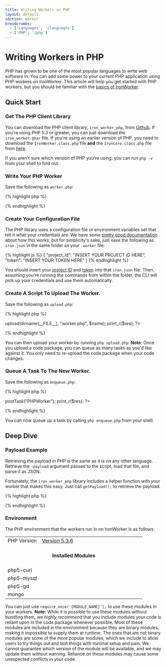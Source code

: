 ```yaml
---
title: Writing Workers in PHP
layout: default
section: worker
breadcrumbs:
  - ['Languages', '/languages']
  - ['PHP', '/php']
---
```


# Writing Workers in PHP

PHP has grown to be one of the most popular languages to write web software in. You can add some power to your current PHP application using PHP workers on IronWorker. This article will help you get started with PHP workers, but you should be familiar with the [basics of IronWorker](/worker).

## Quick Start

### Get The PHP Client Library

You can download the PHP client library, `iron_worker_php`, from [Github](https://github.com/iron-io/iron_worker_php). 
If you're using PHP 5.3 or greater, you can just download the 
`iron_worker.phar` file. If you're using an earlier version of PHP, you need to 
download the `IronWorker.class.php` file **and** the `IronCore.class.php` file 
from [here](https://github.com/iron-io/iron_core_php).

If you aren't sure which version of PHP you're using, you can run `php -v` from 
your shell to find out.

### Write Your PHP Worker

Save the following as `worker.php`:

{% highlight php %}
<?php
echo "Hello from PHP";
?>
{% endhighlight %}

### Create Your Configuration File

The PHP library uses a configuration file or environment variables set that tell it what your credentials are. We have some [pretty good documentation](/worker/reference/configuration) about how this works, but for simplicity's sake, just save the following as `iron.json` in the same folder as your `.worker` file:

{% highlight js %}
{
  "project_id": "INSERT YOUR PROJECT ID HERE",
  "token": "INSERT YOUR TOKEN HERE"
}
{% endhighlight %}

You should insert your [project ID](https://hud.iron.io) and [token](https://hud.iron.io/tokens) into that `iron.json` file. Then, assuming you're running the commands from within the folder, the CLI will pick up your credentials and use them automatically.

### Create A Script To Upload The Worker.

Save the following as `upload.php`:

{% highlight php %}
<?php
require("phar://iron_worker.phar");
// If your PHP is less than 5.3, comment out the line above and uncomment the two following lines
//require("IronWorker.class.php");
//require("IronCore.class.php");

$name = "PHPWorker";
$worker = new IronWorker();
// First param is the folder containing your worker files
// Second param is the file to be run when tasks are queued
// Third param is the name of your worker
$res = $worker->upload(dirname(__FILE__), "worker.php", $name);
print_r($res);
?>
{% endhighlight %}

You can then upload your worker by running `php upload.php`. **Note**: Once you upload a code package, you can queue as many tasks as you'd like against it. You only need to re-upload the code package when your code changes.

### Queue A Task To The New Worker.

Save the following as `enqueue.php`:

{% highlight php %}
<?
require("phar://iron_worker.phar");
// If your PHP is less than 5.3, comment out the line above and uncomment the two following lines
//require("IronWorker.class.php");
//require("IronCore.class.php");

$worker = new IronWorker();
$res = worker->postTask("PHPWorker");
print_r($res);
?>
{% endhighlight %}

You can now queue up a task by calling `php enqueue.php` from your shell.

## Deep Dive

### Payload Example

Retrieving the payload in PHP is the same as it is on any other language. 
Retrieve the `-payload` argument passed to the script, load that file, and 
parse it as JSON.

Fortunately, the `iron_worker_php` library includes a helper function with 
your worker that makes this easy. Just call `getPayload();` to retrieve the 
payload.

{% highlight php %}
<?php
$payload = getPayload();
print_r($payload);
?>
{% endhighlight %}

### Environment

The PHP environment that the workers run in on IronWorker is as follows:

<table class="reference">
  <tbody>
    <tr>
      <td style="width: 25%;">PHP Version</td>
      <td style="width: 75%;"><a href="http://php.net/downloads.php#v5" title="Version 5.3.6">Version 5.3.6</a></td>
    </tr>
    <tr>
      <td colspan="2" style="text-align: center; width: 100%;"><h4 style="padding: 0px;">Installed Modules</h4></td>
    </tr>
    <tr>
      <td>php5-curl</td>
      <td></td>
    </tr>
    <tr>
      <td>php5-mysql</td>
      <td></td>
    </tr>
    <tr>
      <td>php5-gd</td>
      <td></td>
    </tr>
    <tr>
      <td>mongo</td>
      <td></td>
    </tr>
  </tbody>
</table>

You can just use `require_once('{MODULE_NAME}');` to use these modules in your 
workers. **Note:** While it is possible to use these modules without bundling 
them, we *highly recommend* that you include modules your code is reliant upon
in the code package whenever possible. Most of these modules are included in the 
environment because they are binary modules, making it impossible to supply them 
at runtime. The ones that are not binary modules are some of the more popular 
modules, which we include to allow users to try things out and test things with 
minimal setup and pain. We cannot guarantee which version of the module will be 
available, and we may update them without warning. Reliance on these modules may 
cause some unexpected conflicts in your code.
